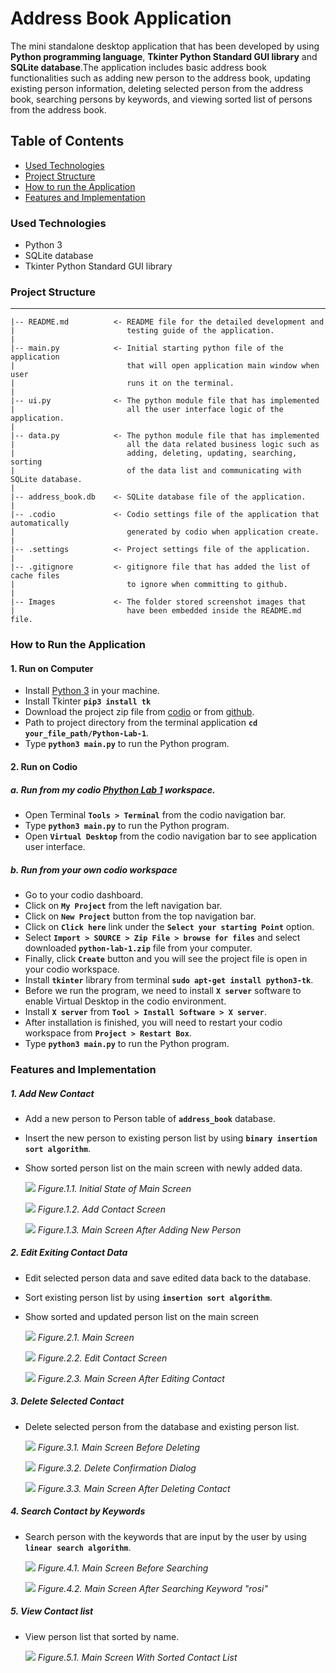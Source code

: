 # Address Book Application
  The mini standalone desktop application that has been developed by using **Python programming language**, **Tkinter Python Standard GUI library** and **SQLite database**.The application includes basic address book functionalities such as adding new person to the address book, updating existing person information, deleting selected person from the address book, searching persons by keywords, and viewing sorted list of persons from the address book.


## Table of Contents
  * [Used Technologies](#used-technologies)
  * [Project Structure](#project-structure)
  * [How to run the Application](#how-to-run-the-application)
  * [Features and Implementation](#features-and-implementation)


### Used Technologies
  * Python 3
  * SQLite database
  * Tkinter Python Standard GUI library


### Project Structure
------------

    |-- README.md          <- README file for the detailed development and 
    |                         testing guide of the application.
    |
    |-- main.py            <- Initial starting python file of the application 
    |                         that will open application main window when user 
    |                         runs it on the terminal.
    |
    |-- ui.py              <- The python module file that has implemented 
    |                         all the user interface logic of the application.
    |
    |-- data.py            <- The python module file that has implemented
    |                         all the data related business logic such as
    |                         adding, deleting, updating, searching, sorting 
    |                         of the data list and communicating with SQLite database.
    |
    |-- address_book.db    <- SQLite database file of the application.
    |
    |-- .codio             <- Codio settings file of the application that automatically 
    |                         generated by codio when application create.
    |
    |-- .settings          <- Project settings file of the application.
    |
    |-- .gitignore         <- gitignore file that has added the list of cache files 
    |                         to ignore when committing to github.
    |
    |-- Images             <- The folder stored screenshot images that 
    |                         have been embedded inside the README.md file.
    

### How to Run the Application
  #### 1. Run on Computer
  * Install [Python 3](https://www.python.org/downloads/) in your machine.
  * Install Tkinter **`pip3 install tk`**
  * Download the project zip file from [codio](https://codio.co.uk/mchue/python-lab-1) or from [github](https://github.com/MaChue/Python-Lab-1.git).
  * Path to project directory from the terminal application **`cd your_file_path/Python-Lab-1`**.
  * Type **`python3 main.py`** to run the Python program.

  #### 2. Run on Codio
  ##### a. Run from my codio [Phython Lab 1](https://codio.co.uk/mchue/python-lab-1) workspace.
  * Open Terminal **`Tools > Terminal`** from the codio navigation bar.
  * Type **`python3 main.py`** to run the Python program.
  * Open **`Virtual Desktop`** from the codio navigation bar to see application user interface.

  ##### b. Run from your own codio workspace
  * Go to your codio dashboard.
  * Click on **`My Project`** from the left navigation bar.
  * Click on **`New Project`** button from the top navigation bar.
  * Click on **`Click here`** link under the **`Select your starting Point`** option.
  * Select **`Import > SOURCE > Zip File > browse for files`** and select downloaded **`python-lab-1.zip`** file from your computer.
  * Finally, click **`Create`** button and you will see the project file is open in your codio workspace.
  * Install **`tkinter`** library from terminal **`sudo apt-get install python3-tk`**.
  * Before we run the program, we need to install **`X server`** software to enable Virtual Desktop in the codio environment.
  * Install **`X server`** from **`Tool > Install Software > X server`**.
  * After installation is finished, you will need to restart your codio workspace from **`Project > Restart Box`**.
  * Type **`python3 main.py`** to run the Python program.

  
### Features and Implementation
  ##### 1. Add New Contact
  - Add a new person to Person table of **`address_book`** database.
  - Insert the new person to existing person list by using **`binary insertion sort algorithm`**.
  - Show sorted person list on the main screen with newly added data.

      ![](Images/ab_initial.png)
      *Figure.1.1. Initial State of Main Screen*
      
      ![](Images/ab_add_contact1.png)
      *Figure.1.2. Add Contact Screen*

      ![](Images/ab_add_contact2.png)
      *Figure.1.3. Main Screen After Adding New Person*
  
  ##### 2. Edit Exiting Contact Data
  - Edit selected person data and save edited data back to the database.
  - Sort existing person list by using **`insertion sort algorithm`**.
  - Show sorted and updated person list on the main screen

      ![](Images/ab_edit_contact1.png)
      *Figure.2.1. Main Screen*
      
      ![](Images/ab_edit_contact2.png)
      *Figure.2.2. Edit Contact Screen*

      ![](Images/ab_edit_contact3.png)
      *Figure.2.3. Main Screen After Editing Contact*
  
  ##### 3. Delete Selected Contact
  - Delete selected person from the database and existing person list.

      ![](Images/ab_contact_list.png)
      *Figure.3.1. Main Screen Before Deleting*
      
      ![](Images/ab_delete_contact1.png)
      *Figure.3.2. Delete Confirmation Dialog*  

      ![](Images/ab_delete_contact2.png)
      *Figure.3.3. Main Screen After Deleting Contact*  

  ##### 4. Search Contact by Keywords
  - Search person with the keywords that are input by the user by using **`linear search algorithm`**.

      ![](Images/ab_contact_list.png)
      *Figure.4.1. Main Screen Before Searching*
      
      ![](Images/ab_search_contact2.png)
      *Figure.4.2. Main Screen After Searching Keyword "rosi"*  

  ##### 5. View Contact list
  - View person list that sorted by name.

      ![](Images/ab_contact_list.png)
      *Figure.5.1. Main Screen With Sorted Contact List*

